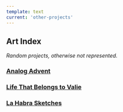 ```yaml
---
template: text
current: 'other-projects'
---
```


<h2 id="art-index>">Art Index</h2>

_Random projects, otherwise not represented._

### [Analog Advent](/analog-advent)
### [Life That Belongs to Valie](/valie-i)
### [La Habra Sketches](/sketches)